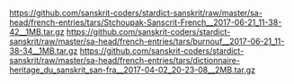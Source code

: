 https://github.com/sanskrit-coders/stardict-sanskrit/raw/master/sa-head/french-entries/tars/Stchoupak-Sanscrit-French__2017-06-21_11-38-42__1MB.tar.gz
https://github.com/sanskrit-coders/stardict-sanskrit/raw/master/sa-head/french-entries/tars/burnouf__2017-06-21_11-38-34__1MB.tar.gz
https://github.com/sanskrit-coders/stardict-sanskrit/raw/master/sa-head/french-entries/tars/dictionnaire-heritage_du_sanskrit_san-fra__2017-04-02_20-23-08__2MB.tar.gz
